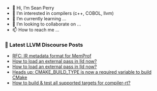- 👋 Hi, I’m Sean Perry
- 👀 I’m interested in compilers (c++, COBOL, llvm)
- 🌱 I’m currently learning ...
- 💞️ I’m looking to collaborate on ...
- 📫 How to reach me ...

<!---
s66perry/s66perry is a ✨ special ✨ repository because its `README.md` (this file) appears on your GitHub profile.
You can click the Preview link to take a look at your changes.
--->
### 📕 Latest LLVM Discourse Posts

<!-- DISCOURSE-LLVM:START -->
- [RFC: IR metadata format for MemProf](https://discourse.llvm.org/t/rfc-ir-metadata-format-for-memprof/59165#post_5)
- [How to load an external pass in lld now?](https://discourse.llvm.org/t/how-to-load-an-external-pass-in-lld-now/62230#post_2)
- [How to load an external pass in lld now?](https://discourse.llvm.org/t/how-to-load-an-external-pass-in-lld-now/62230#post_1)
- [Heads up: CMAKE_BUILD_TYPE is now a required variable to build CMake](https://discourse.llvm.org/t/heads-up-cmake-build-type-is-now-a-required-variable-to-build-cmake/62229#post_1)
- [How to build &amp; test all supported targets for compiler-rt?](https://discourse.llvm.org/t/how-to-build-test-all-supported-targets-for-compiler-rt/62228#post_1)
<!-- DISCOURSE-LLVM:END -->
